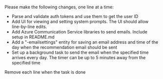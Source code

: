 Please make the following changes, one line at a time:
* Parse and validate auth tokens and use them to get the user ID
* Add UI for viewing and setting system prompts. The UI should allow line-by-line edits.
* Add Azure Communication Service libraries to send emails. Include setup in README.md
* Add a "<userid>-emailsettings" entity for saving an email address and time of the day when the recommendation email should be sent
* Set up a background task to send the email when the specified time arrives every day. The timer can be up to 5 minutes away from the specified time

Remove each line when the task is done